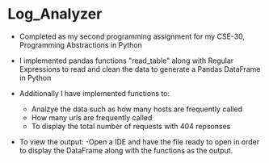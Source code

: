 # Log_Analyzer
- Completed as my second programming assignment for my CSE-30, Programming Abstractions in Python
- I implemented pandas functions "read_table" along with Regular Expressions to read and clean the data to generate a Pandas DataFrame in Python

- Additionally I have implemented functions to: 
   - Analzye the data such as how many hosts are frequently called 
   - How many urls are frequently called 
   - To display the total number of requests with 404 repsonses

- To view the output: 
 -Open a IDE and have the file ready to open in order to display the DataFrame along with the functions as the output.
